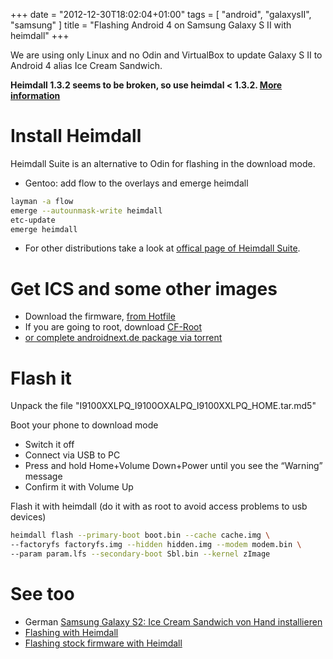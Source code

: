 +++
date = "2012-12-30T18:02:04+01:00"
tags = [ "android", "galaxysII", "samsung" ]
title = "Flashing Android 4 on Samsung Galaxy S II with heimdall"
+++

We are using only Linux and no Odin and VirtualBox to update Galaxy S II to Android 4 alias Ice Cream Sandwich.

<!-- more -->

**Heimdall 1.3.2 seems to be broken, so use heimdal < 1.3.2. [More information](https://github.com/Benjamin-Dobell/Heimdall/issues/32)**

# Install Heimdall

Heimdall Suite is an alternative to Odin for flashing in the download mode.

- Gentoo: add flow to the overlays and emerge heimdall

```bash
layman -a flow
emerge --autounmask-write heimdall
etc-update
emerge heimdall
```

- For other distributions take a look at [offical page of Heimdall Suite](http://www.glassechidna.com.au/products/heimdall/).

# Get ICS and some other images

- Download the firmware, [from Hotfile](http://hotfile.com/dl/149514867/aea2f22/I9100XXLPQ_I9100OXALPQ_XEO.zip.html)
- If you are going to root, download [CF-Root](http://download.chainfire.eu/152/CF-Root/SGS2/CF-Root-SGS2_XX_XEO_LPQ-PROPER-v5.4-CWM5.zip)
- [or complete androidnext.de package via torrent](http://dl.androidnext.de/samsung.galaxy.s.ii.ics.package.-.xxlpq.firmware.root.odin.-.androidnext.de.zip.torrent)

# Flash it

Unpack the file "I9100XXLPQ_I9100OXALPQ_I9100XXLPQ_HOME.tar.md5"

Boot your phone to download mode

- Switch it off
- Connect via USB to PC
- Press and hold Home+Volume Down+Power until you see the “Warning” message
- Confirm it with Volume Up

Flash it with heimdall (do it with as root to avoid access problems to usb devices)

```bash
heimdall flash --primary-boot boot.bin --cache cache.img \
--factoryfs factoryfs.img --hidden hidden.img --modem modem.bin \
--param param.lfs --secondary-boot Sbl.bin --kernel zImage
```

# See too

- German [Samsung Galaxy S2: Ice Cream Sandwich von Hand installieren](http://www.androidnext.de/howto/samsung-galaxy-s2-ice-cream-sandwich-howto/)
- [Flashing with Heimdall](http://www.darkyrom.com/community/index.php?threads/flashing-with-heimdall.2414/)
- [Flashing stock firmware with Heimdall](http://www.poempelfox.de/blog/2011/10/)
